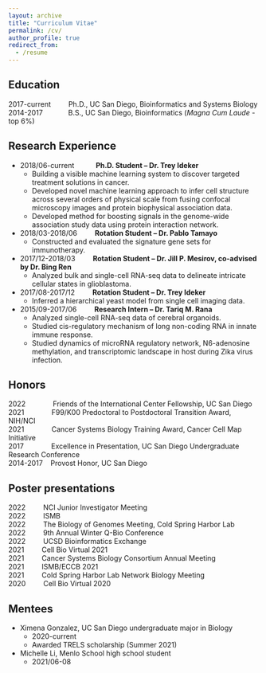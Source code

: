 ```yaml
---
layout: archive
title: "Curriculum Vitae"
permalink: /cv/
author_profile: true
redirect_from:
  - /resume
---
```



## Education
2017-current &nbsp; &nbsp; &nbsp; &nbsp; Ph.D., UC San Diego, Bioinformatics and Systems Biology<br/>
2014-2017 &nbsp; &nbsp; &nbsp; &nbsp; &nbsp; &nbsp; B.S., UC San Diego, Bioinformatics (*Magna Cum Laude* - top 6%)

## Research Experience
* 2018/06-current &nbsp; &nbsp; &nbsp; &nbsp; &nbsp; **Ph.D. Student – Dr. Trey Ideker**
    * Building a visible machine learning system to discover targeted treatment solutions in cancer.
    * Developed novel machine learning approach to infer cell structure across several orders of physical scale from fusing confocal microscopy images and protein biophysical association data.
    * Developed method for boosting signals in the genome-wide association study data using protein interaction network.
* 2018/03-2018/06 &nbsp; &nbsp; &nbsp; &nbsp; **Rotation Student – Dr. Pablo Tamayo**
    * Constructed and evaluated the signature gene sets for immunotherapy.
* 2017/12-2018/03 &nbsp; &nbsp; &nbsp; &nbsp; **Rotation Student – Dr. Jill P. Mesirov, co-advised by Dr. Bing Ren**
    * Analyzed bulk and single-cell RNA-seq data to delineate intricate cellular states in glioblastoma.
* 2017/08-2017/12 &nbsp; &nbsp; &nbsp; &nbsp; **Rotation Student – Dr. Trey Ideker**
    * Inferred a hierarchical yeast model from single cell imaging data.
* 2015/09-2017/06 &nbsp; &nbsp; &nbsp; &nbsp; **Research Intern – Dr. Tariq M. Rana**
    * Analyzed single-cell RNA-seq data of cerebral organoids. 
    * Studied cis-regulatory mechanism of long non-coding RNA in innate immune response. 
    * Studied dynamics of microRNA regulatory network, N6-adenosine methylation, and transcriptomic landscape in host during Zika virus infection.

## Honors
2022&nbsp; &nbsp; &nbsp; &nbsp; &nbsp; &nbsp; &nbsp; Friends of the International Center Fellowship, UC San Diego<br/>
2021&nbsp; &nbsp; &nbsp; &nbsp; &nbsp; &nbsp; &nbsp; F99/K00 Predoctoral to Postdoctoral Transition Award, NIH/NCI<br/>
2021&nbsp; &nbsp; &nbsp; &nbsp; &nbsp; &nbsp; &nbsp; Cancer Systems Biology Training Award, Cancer Cell Map Initiative<br/>
2017&nbsp; &nbsp; &nbsp; &nbsp; &nbsp; &nbsp; &nbsp; Excellence in Presentation, UC San Diego Undergraduate Research Conference<br/>
2014-2017&nbsp; &nbsp; Provost Honor, UC San Diego

## Poster presentations
2022 &nbsp; &nbsp; &nbsp; &nbsp; NCI Junior Investigator Meeting<br/>
2022 &nbsp; &nbsp; &nbsp; &nbsp; ISMB<br/>
2022 &nbsp; &nbsp; &nbsp; &nbsp; The Biology of Genomes Meeting, Cold Spring Harbor Lab<br/>
2022 &nbsp; &nbsp; &nbsp; &nbsp; 9th Annual Winter Q-Bio Conference<br/>
2022 &nbsp; &nbsp; &nbsp; &nbsp; UCSD Bioinformatics Exchange<br/>
2021 &nbsp; &nbsp; &nbsp; &nbsp; Cell Bio Virtual 2021<br/>
2021 &nbsp; &nbsp; &nbsp; &nbsp; Cancer Systems Biology Consortium Annual Meeting<br/>
2021 &nbsp; &nbsp; &nbsp; &nbsp; ISMB/ECCB 2021<br/>
2021 &nbsp; &nbsp; &nbsp; &nbsp; Cold Spring Harbor Lab Network Biology Meeting<br/>
2020 &nbsp; &nbsp; &nbsp; &nbsp; Cell Bio Virtual 2020

## Mentees
* Ximena Gonzalez, UC San Diego undergraduate major in Biology
    * 2020-current
    * Awarded TRELS scholarship (Summer 2021)
* Michelle Li, Menlo School high school student
    * 2021/06-08
